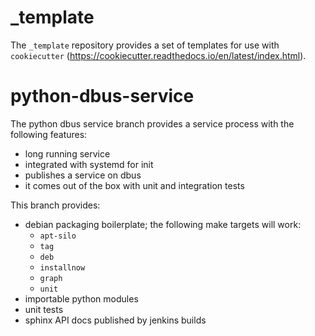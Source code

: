 
\_template
==========

The `_template` repository provides a set of templates for use with `cookiecutter`
(https://cookiecutter.readthedocs.io/en/latest/index.html).


python-dbus-service
===================

The python dbus service branch provides a service process with the following
features:

* long running service
* integrated with systemd for init
* publishes a service on dbus
* it comes out of the box with unit and integration tests

This branch provides:

* debian packaging boilerplate; the following make targets will work:
	* `apt-silo`
	* `tag`
	* `deb`
	* `installnow`
	* `graph`
	* `unit`
* importable python modules
* unit tests
* sphinx API docs published by jenkins builds

